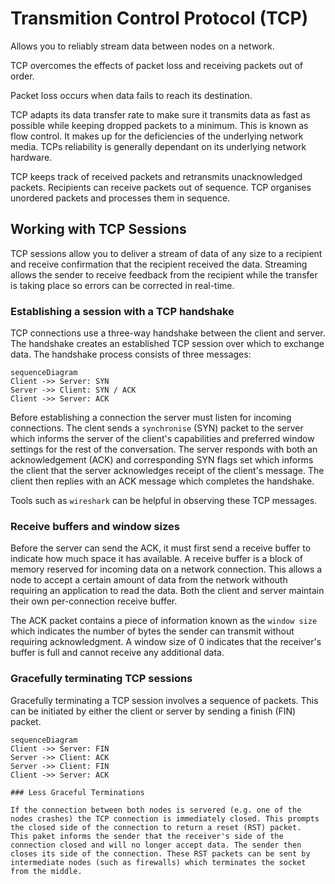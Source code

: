 # Transmition Control Protocol (TCP)

Allows you to reliably stream data between nodes on a network.

TCP overcomes the effects of packet loss and receiving packets out of order.

Packet loss occurs when data fails to reach its destination.

TCP adapts its data transfer rate to make sure it transmits data as fast as possible while keeping dropped packets to a minimum. This is known as flow control. It makes up for the deficiencies of the underlying network media. 
TCPs reliability is generally dependant on its underlying network hardware.

TCP keeps track of received packets and retransmits unacknowledged packets.
Recipients can receive packets out of sequence. TCP organises unordered packets and processes them in sequence. 

## Working with TCP Sessions

TCP sessions allow you to deliver a stream of data of any size to a recipient and receive confirmation that the recipient received the data. Streaming allows the sender to receive feedback from the recipient while the transfer is taking place so errors can be corrected in real-time.

### Establishing a session with a TCP handshake

TCP connections use a three-way handshake between the client and server. The handshake creates an established TCP session over which to exchange data. The handshake process consists of three messages:

```mermaid
sequenceDiagram
Client ->> Server: SYN
Server ->> Client: SYN / ACK
Client ->> Server: ACK
```

Before establishing a connection the server must listen for incoming connections. 
The clent sends a `synchronise` (SYN) packet to the server which informs the server of the client's capabilities and preferred window settings for the rest of the conversation.
The server responds with both an acknowledgement (ACK) and corresponding SYN flags set which informs the client that the server acknowledges receipt of the client's message.
The client then replies with an ACK message which completes the handshake.

Tools such as `wireshark` can be helpful in observing these TCP messages.

### Receive buffers and window sizes

Before the server can send the ACK, it must first send a receive buffer to indicate how much space it has available.
A receive buffer is a block of memory reserved for incoming data on a network connection. This allows a node to accept a certain amount of data from the network withouth requiring an application to read the data. 
Both the client and server maintain their own per-connection receive buffer.

The ACK packet contains a piece of information known as the `window size` which indicates the number of bytes the sender can transmit without requiring acknowledgment. A window size of 0 indicates that the receiver's buffer is full and cannot receive any additional data.

### Gracefully terminating TCP sessions

Gracefully terminating a TCP session involves a sequence of packets. This can be initiated by either the client or server by sending a finish (FIN) packet.

```mermaid
sequenceDiagram
Client ->> Server: FIN
Server ->> Client: ACK
Server ->> Client: FIN
Client ->> Server: ACK

### Less Graceful Terminations

If the connection between both nodes is servered (e.g. one of the nodes crashes) the TCP connection is immediately closed. This prompts the closed side of the connection to return a reset (RST) packet.
This paket informs the sender that the receiver's side of the connection closed and will no longer accept data. The sender then closes its side of the connection. These RST packets can be sent by intermediate nodes (such as firewalls) which terminates the socket from the middle.




